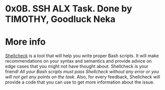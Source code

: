 # 0x0B. SSH ALX Task. Done by TIMOTHY, Goodluck Neka

# More info
[Shellcheck](https://github.com/koalaman/shellcheck) is a tool that will help you write proper Bash scripts. It will make recommendations on your syntax and semantics and provide advice on edge cases that you might not have thought about. Shellcheck is your friend! *All your Bash scripts must pass Shellcheck without any error or you will not get any points on the task*. Also, for every feedback, Shellcheck will provide a code that you can use to get more information about the issue.
